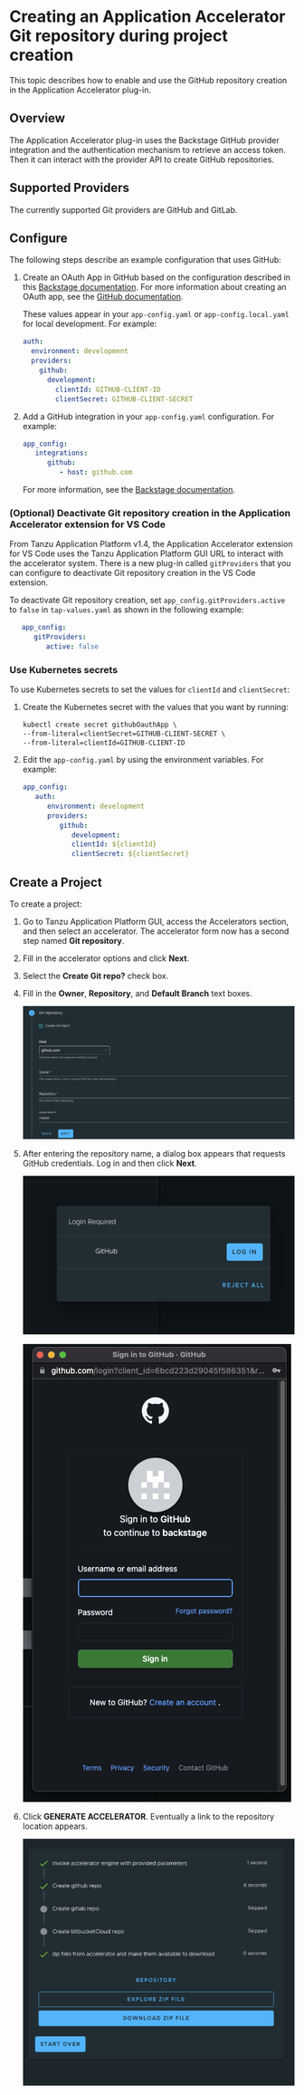 # Creating an Application Accelerator Git repository during project creation

This topic describes how to enable and use the GitHub repository creation in the Application
Accelerator plug-in.

## <a id="overview"></a> Overview

The Application Accelerator plug-in uses the Backstage GitHub provider integration and the
authentication mechanism to retrieve an access token. Then it can interact with the provider API to
create GitHub repositories.

## <a id="supported-providers"></a> Supported Providers

The currently supported Git providers are GitHub and GitLab.

## <a id="configuration"></a> Configure

The following steps describe an example configuration that uses GitHub:

1. Create an OAuth App in GitHub based on the configuration described in this
   [Backstage documentation](https://backstage.io/docs/auth/github/provider).
   For more information about creating an OAuth app, see the
   [GitHub documentation](https://docs.github.com/en/developers/apps/building-oauth-apps/creating-an-oauth-app).

   These values appear in your `app-config.yaml` or `app-config.local.yaml` for local development.
   For example:

   ```yaml
   auth:
     environment: development
     providers:
       github:
         development:
           clientId: GITHUB-CLIENT-ID
           clientSecret: GITHUB-CLIENT-SECRET
   ```

2. Add a GitHub integration in your `app-config.yaml` configuration. For example:

   ```yaml
   app_config:
      integrations:
         github:
            - host: github.com
   ```

   For more information, see the
   [Backstage documentation](https://backstage.io/docs/integrations/github/locations).

### <a id="deactiv-git-repo-creation"></a> (Optional) Deactivate Git repository creation in the Application Accelerator extension for VS Code

From Tanzu Application Platform v1.4, the Application Accelerator extension for VS Code uses the
Tanzu Application Platform GUI URL to interact with the accelerator system.
There is a new plug-in called `gitProviders` that you can configure to deactivate Git repository
creation in the VS Code extension.

To deactivate Git repository creation, set `app_config.gitProviders.active` to `false` in
`tap-values.yaml` as shown in the following example:

```yaml
   app_config:
      gitProviders:
         active: false
```

### <a id="k8s-secrets"></a> Use Kubernetes secrets

To use Kubernetes secrets to set the values for `clientId` and `clientSecret`:

1. Create the Kubernetes secret with the values that you want by running:

   ```console
   kubectl create secret githubOauthApp \
   --from-literal=clientSecret=GITHUB-CLIENT-SECRET \
   --from-literal=clientId=GITHUB-CLIENT-ID
   ```

2. Edit the `app-config.yaml` by using the environment variables. For example:

   ```yaml
   app_config:
      auth:
         environment: development
         providers:
            github:
               development:
               clientId: ${clientId}
               clientSecret: ${clientSecret}
   ```

## <a id="creating-project"></a> Create a Project

To create a project:

1. Go to Tanzu Application Platform GUI, access the Accelerators section, and then select an
   accelerator. The accelerator form now has a second step named **Git repository**.

2. Fill in the accelerator options and click **Next**.

3. Select the **Create Git repo?** check box.

4. Fill in the **Owner**, **Repository**, and **Default Branch** text boxes.

   ![Screenshot of the Git repository creation text boxes.](images/git-repo-fields.png)

5. After entering the repository name, a dialog box appears that requests GitHub credentials.
   Log in and then click **Next**.

   ![Dialog box that prompts you to log in to GitHub.](images/application-accelerator-git-repo-oauth-modal.png)

   ![Screenshot of GitHub log-in credential text boxes.](images/github-login.png)

6. Click **GENERATE ACCELERATOR**. Eventually a link to the repository location appears.

   ![Screenshot of the output status, which includes a Download ZIP File button.](images/application-accelerator-task-output.png)
